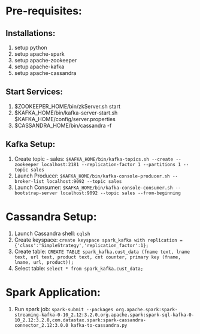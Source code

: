 # Pre-requisites:

## Installations:
1. setup python
2. setup apache-spark
3. setup apache-zookeeper
4. setup apache-kafka
5. setup apache-cassandra

## Start Services:
1. $ZOOKEEPER_HOME/bin/zkServer.sh start
2. $KAFKA_HOME/bin/kafka-server-start.sh $KAFKA_HOME/config/server.properties
3. $CASSANDRA_HOME/bin/cassandra -f

## Kafka Setup:
1. Create topic - sales:
`$KAFKA_HOME/bin/kafka-topics.sh --create --zookeeper localhost:2181 --replication-factor 1 --partitions 1 --topic sales`
2. Launch Producer:
`$KAFKA_HOME/bin/kafka-console-producer.sh --broker-list localhost:9092 --topic sales`
3. Launch Consumer:
`$KAFKA_HOME/bin/kafka-console-consumer.sh --bootstrap-server localhost:9092 --topic sales --from-beginning`

# Cassandra Setup:

1. Launch Cassandra shell:
`cqlsh`
2. Create keyspace:
`create keyspace spark_kafka with replication ={'class':'SimpleStrategy','replication_factor':1};`
3. Create table:
`CREATE TABLE spark_kafka.cust_data (fname text, lname text, url text, product text, cnt counter, primary key (fname, lname, url, product));`
4. Select table:
`select * from spark_kafka.cust_data;`

# Spark Application:
1. Run spark job:
`spark-submit --packages org.apache.spark:spark-streaming-kafka-0-10_2.12:3.2.0,org.apache.spark:spark-sql-kafka-0-10_2.12:3.2.0,com.datastax.spark:spark-cassandra-connector_2.12:3.0.0 kafka-to-cassandra.py`
